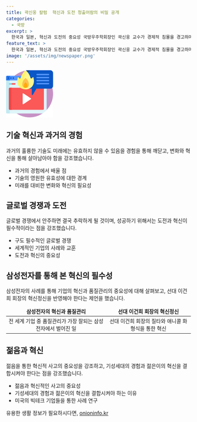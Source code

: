 ```yaml
---
title: 곽신웅 칼럼  혁신과 도전 청출어람의 비밀 공개
categories:
  - 국방
excerpt: >
  한국과 일본, 혁신과 도전의 중요성 국방우주학회장인 곽신웅 교수가 경제적 침몰을 경고하며 혁신의 필요성을 강조했다. 그는 기술과 기업 뿐만 아니라 국가와 개인도 도전과 혁신을 통해 성장해야 한다고 지적했다. 미국의 빅테크 기업과 2024 파리 올림픽을 예시로 들어, 젊은이들의 도전적인 정신과 기성세대의 지원이 필요하다고 강조했다. 현대차와 삼성전자와 같은 기업이 혁신적 정신을 잃지 않도록 젊은이들이 지원되어야 한다는 바람을 표현했다.
feature_text: >
  한국과 일본, 혁신과 도전의 중요성 국방우주학회장인 곽신웅 교수가 경제적 침몰을 경고하며 혁신의 필요성을 강조했다. 그는 기술과 기업 뿐만 아니라 국가와 개인도 도전과 혁신을 통해 성장해야 한다고 지적했다. 미국의 빅테크 기업과 2024 파리 올림픽을 예시로 들어, 젊은이들의 도전적인 정신과 기성세대의 지원이 필요하다고 강조했다. 현대차와 삼성전자와 같은 기업이 혁신적 정신을 잃지 않도록 젊은이들이 지원되어야 한다는 바람을 표현했다.
image: '/assets/img/newspaper.png'
---
```


<p><img src="/assets/img/news.png" alt="rentncar 속보" /></p>

<h2 data-ke-size="size26">기술 혁신과 과거의 경험</h2>

<p data-ke-size="size16">과거의 훌륭한 기술도 미래에는 유효하지 않을 수 있음을 경험을 통해 깨닫고, 변화와 혁신을 통해 살아남아야 함을 강조했습니다.</p>

<ul>
<li>과거의 경험에서 배울 점</li>
<li>기술의 영원한 유효성에 대한 경계</li>
<li>미래를 대비한 변화와 혁신의 필요성</li>
</ul>

<h2 data-ke-size="size26">글로벌 경쟁과 도전</h2>

<p data-ke-size="size16">글로벌 경쟁에서 안주하면 결국 추락하게 될 것이며, 성공하기 위해서는 도전과 혁신이 필수적이라는 점을 강조했습니다.</p>

<ul>
<li>구도 필수적인 글로벌 경쟁</li>
<li>세계적인 기업의 사례와 교훈</li>
<li>도전과 혁신의 중요성</li>
</ul>

<h2 data-ke-size="size26">삼성전자를 통해 본 혁신의 필수성</h2>

<p data-ke-size="size16">삼성전자의 사례를 통해 기업의 혁신과 품질관리의 중요성에 대해 살펴보고, 선대 이건희 회장의 혁신정신을 반영해야 한다는 제언을 했습니다.</p>

<table>
<thead>
<tr>
<td style="text-align: center; height: 17px;"><b>삼성전자의 혁신과 품질관리</b></td>
<td style="text-align: center; height: 17px;"><b>선대 이건희 회장의 혁신정신</b></td>
</tr>
</thead>
<tbody>
<tr>
<td style="text-align: center; height: 17px;">전 세계 기업 중 품질관리가 가장 잘되는 삼성전자에서 벌어진 일</td>
<td style="text-align: center; height: 17px;">선대 이건희 회장의 질타와 애니콜 화형식을 통한 혁신</td>
</tr>
</tbody>
</table>

<h2 data-ke-size="size26">젊음과 혁신</h2>

<p data-ke-size="size16">젊음을 통한 혁신적 사고의 중요성을 강조하고, 기성세대의 경험과 젊은이의 혁신을 결합시켜야 한다는 점을 강조했습니다.</p>

<ul>
<li>젊음과 혁신적인 사고의 중요성</li>
<li>기성세대의 경험과 젊은이의 혁신을 결합시켜야 하는 이유</li>
<li>미국의 빅테크 기업들을 통한 사례 연구</li>
</ul>
유용한 생활 정보가 필요하시다면, <a href="https://onioninfo.kr" rel="dofollow">onioninfo.kr</a>


